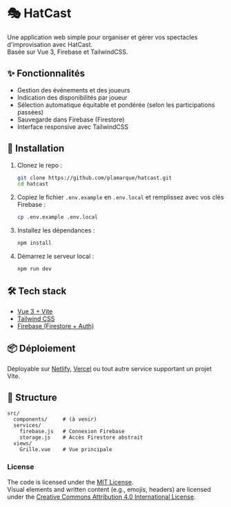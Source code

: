 # 🎭 HatCast

Une application web simple pour organiser et gérer vos spectacles d'improvisation avec HatCast.  
Basée sur Vue 3, Firebase et TailwindCSS.

## ✨ Fonctionnalités

- Gestion des événements et des joueurs
- Indication des disponibilités par joueur
- Sélection automatique équitable et pondérée (selon les participations passées)
- Sauvegarde dans Firebase (Firestore)
- Interface responsive avec TailwindCSS

## 🚀 Installation

1. Clonez le repo :
   ```bash
   git clone https://github.com/plamarque/hatcast.git
   cd hatcast
   ```

2. Copiez le fichier `.env.example` en `.env.local` et remplissez avec vos clés Firebase :
   ```bash
   cp .env.example .env.local
   ```

3. Installez les dépendances :
   ```bash
   npm install
   ```

4. Démarrez le serveur local :
   ```bash
   npm run dev
   ```

## 🛠️ Tech stack

- [Vue 3 + Vite](https://vitejs.dev)
- [Tailwind CSS](https://tailwindcss.com)
- [Firebase (Firestore + Auth)](https://firebase.google.com)

## 📦 Déploiement

Déployable sur [Netlify](https://netlify.com), [Vercel](https://vercel.com) ou tout autre service supportant un projet Vite.

## 📁 Structure

```
src/
  components/     # (à venir)
  services/
    firebase.js   # Connexion Firebase
    storage.js    # Accès Firestore abstrait
  views/
    Grille.vue    # Vue principale
```


### License

The code is licensed under the [MIT License](./LICENSE).  
Visual elements and written content (e.g., emojis, headers) are licensed under the [Creative Commons Attribution 4.0 International License](https://creativecommons.org/licenses/by/4.0/).